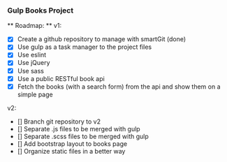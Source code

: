 ### Gulp Books Project

** Roadmap: **
v1:
- [x] Create a github repository to manage with smartGit (done)
- [x] Use gulp as a task manager to the project files
- [x] Use eslint
- [x] Use jQuery
- [x] Use sass
- [x] Use a public RESTful book api
- [x] Fetch the books (with a search form) from the api and show them on a simple page

v2:
- [] Branch git repository to v2
- [] Separate .js files to be merged with gulp
- [] Separate .scss files to be merged with gulp
- [] Add bootstrap layout to books page
- [] Organize static files in a better way